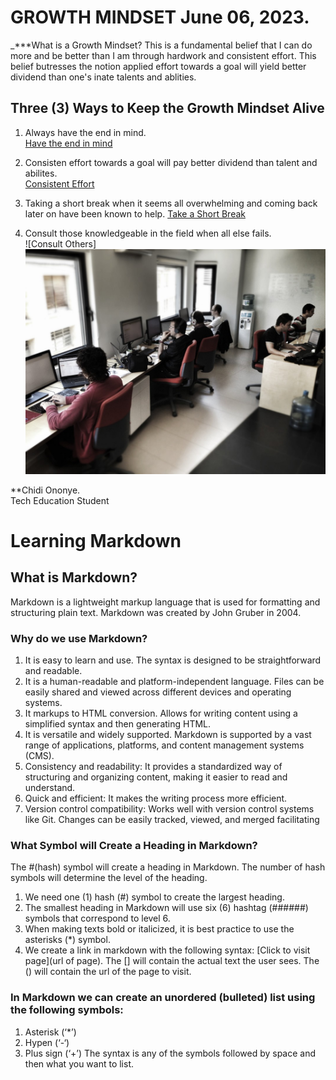 # GROWTH MINDSET June 06, 2023.

_***What is a Growth Mindset?
This is a fundamental belief that I can do more and be better than I am through hardwork and consistent effort. This belief butresses the notion applied effort towards a goal will yield better dividend than one's inate talents and ablities.   

## Three (3) Ways to Keep the Growth Mindset Alive
1. Always have the end in mind.   
[Have the end in mind](https://www.bing.com/images/search?view=detailV2&ccid=1xinw2dj&id=1695B3DA25A10CA6031AED040B17E27AA1FA30D6&thid=OIP.1xinw2djbwBKKkJ6bddtqwAAAA&mediaurl=https%3A%2F%2Fi.pinimg.com%2F474x%2Fa6%2Fb5%2Fe5%2Fa6b5e5ce637a5867ba1c10267bef71d8.jpg&cdnurl=https%3A%2F%2Fth.bing.com%2Fth%2Fid%2FR.d718a7c367636f004a2a427a6dd76dab%3Frik%3D1jD6oXriFwsE7Q%26pid%3DImgRaw%26r%3D0&exph=474&expw=474&q=free+stock+image+showing+consisten+effort&simid=608048635243732048&form=IRPRST&ck=3F90DB4C26AF175F2E9487F81B60F5D1&selectedindex=13&ajaxhist=0&ajaxserp=0&pivotparams=insightsToken%3Dccid_eI%252FNkp8W*cp_77AB35F76B0FAA514731E19387C56B5D*mid_609019225602032F66FD71387B299A07F55D7E12*simid_608015323476005874*thid_OIP.eI!_Nkp8We9OZHR!_daucNdgHaHa&vt=0&sim=11&iss=VSI&ajaxhist=0&ajaxserp=0)

2. Consisten effort towards a goal will pay better dividend than talent and abilites.   
[Consistent Effort](https://www.bing.com/images/search?view=detailV2&ccid=ta79peMq&id=8541229BA43F9F8A429C982B95092F37BAB26052&thid=OIP.ta79peMqDQ64wha71HQLPAHaDl&mediaurl=https%3A%2F%2Fi.pinimg.com%2Foriginals%2Fa8%2Fdf%2Fed%2Fa8dfedd37a83cbe2d021008cf2fcef5f.png&cdnurl=https%3A%2F%2Fth.bing.com%2Fth%2Fid%2FR.b5aefda5e32a0d0eb8c216bbd4740b3c%3Frik%3DUmCyujcvCZUrmA%26pid%3DImgRaw%26r%3D0&exph=436&expw=900&q=free+stock+image+showing+consisten+effort&simid=607997155764088089&form=IRPRST&ck=1FA3FC4381C945D41057B0CD388EA138&selectedindex=1&ajaxhist=0&ajaxserp=0&vt=0&sim=11)

3. Taking a short break when it seems all overwhelming and coming back later on have been known to help.
[Take a Short Break](https://www.bing.com/images/search?view=detailV2&ccid=vupylNDk&id=C5FEEDA2D19CE3666245AFFC43A4DDB135A8873D&thid=OIP.vupylNDkkgtcj4-zykCWhAHaDt&mediaurl=https%3a%2f%2fhealthyvoyager.com%2fwp-content%2fuploads%2f2017%2f09%2frelax-05.jpg&cdnurl=https%3a%2f%2fth.bing.com%2fth%2fid%2fR.beea7294d0e4920b5c8f8fb3ca409684%3frik%3dPYeoNbHdpEP8rw%26pid%3dImgRaw%26r%3d0&exph=1024&expw=2048&q=free+stock+image+showing+people+relaxing&simid=607997915990995328&FORM=IRPRST&ck=20AE48DBA3A6DE6103DC1A576FC8771D&selectedIndex=0&idpp=overlayview&ajaxhist=0&ajaxserp=0)

4. Consult those knowledgeable in the field when all else fails.   
![Consult Others]<img src="tykeu.jpg" alt="Consult Others">

**Chidi Ononye.   
Tech Education Student



# Learning Markdown

## What is Markdown?
Markdown is a lightweight markup language that is used for formatting and structuring plain text. Markdown was created by John Gruber in 2004. 

### Why do we use Markdown? 
1.	It is easy to learn and use. The syntax is designed to be straightforward and readable. 
2.	It is a human-readable and platform-independent language. Files can be easily shared and viewed across different devices and operating systems. 
3.	It markups to HTML conversion. Allows for writing content using a simplified syntax and then generating HTML. 
4.	It is versatile and widely supported. Markdown is supported by a vast range of applications, platforms, and content management systems (CMS).
5.	Consistency and readability: It provides a standardized way of structuring and organizing content, making it easier to read and understand. 
6.	Quick and efficient: It makes the writing process more efficient. 
7.	Version control compatibility: Works well with version control systems like Git. Changes can be easily tracked, viewed, and merged facilitating 

### What Symbol will Create a Heading in Markdown?
The #(hash) symbol will create a heading in Markdown. The number of hash symbols will determine the level of the heading. 
1.	We need one (1) hash (#) symbol to create the largest heading. 
2.	The smallest heading in Markdown will use six (6) hashtag (######) symbols that correspond to level 6. 
3.	When making texts bold or italicized, it is best practice to use the asterisks (*) symbol. 
4.	We create a link in markdown with the following syntax: [Click to visit page](url of page). The [] will contain the actual text the user sees. The () will contain the url of the page to visit. 

### In Markdown we can create an unordered (bulleted) list using the following symbols:
1.	Asterisk (‘*’)
2.	Hypen (‘-‘)
3.	Plus sign (‘+’)
The syntax is any of the symbols followed by space and then what you want to list. 
